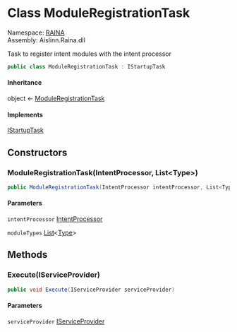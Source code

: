 # <a id="RAINA_ModuleRegistrationTask"></a> Class ModuleRegistrationTask

Namespace: [RAINA](RAINA.md)  
Assembly: Aislinn.Raina.dll  

Task to register intent modules with the intent processor

```csharp
public class ModuleRegistrationTask : IStartupTask
```

#### Inheritance

object ← 
[ModuleRegistrationTask](RAINA.ModuleRegistrationTask.md)

#### Implements

[IStartupTask](RAINA.IStartupTask.md)

## Constructors

### <a id="RAINA_ModuleRegistrationTask__ctor_RAINA_IntentProcessor_System_Collections_Generic_List_System_Type__"></a> ModuleRegistrationTask\(IntentProcessor, List<Type\>\)

```csharp
public ModuleRegistrationTask(IntentProcessor intentProcessor, List<Type> moduleTypes)
```

#### Parameters

`intentProcessor` [IntentProcessor](RAINA.IntentProcessor.md)

`moduleTypes` [List](https://learn.microsoft.com/dotnet/api/system.collections.generic.list\-1)<[Type](https://learn.microsoft.com/dotnet/api/system.type)\>

## Methods

### <a id="RAINA_ModuleRegistrationTask_Execute_System_IServiceProvider_"></a> Execute\(IServiceProvider\)

```csharp
public void Execute(IServiceProvider serviceProvider)
```

#### Parameters

`serviceProvider` [IServiceProvider](https://learn.microsoft.com/dotnet/api/system.iserviceprovider)

